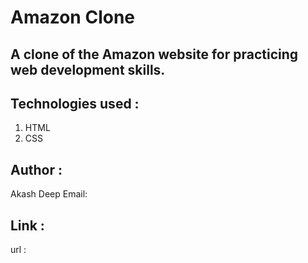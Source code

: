 # Amazon Clone

## A clone of the Amazon website for practicing web development skills.

## Technologies used :
   1. HTML
   2. CSS

## Author :
   Akash Deep
   Email: 

## Link :
   url : 
